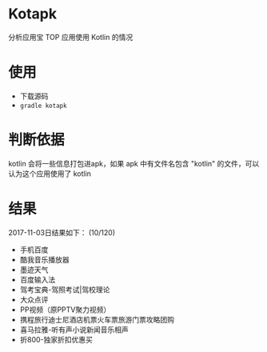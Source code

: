 # Kotapk
分析应用宝 TOP 应用使用 Kotlin 的情况

# 使用
- 下载源码
- `gradle kotapk`

# 判断依据
kotlin 会将一些信息打包进apk，如果 apk 中有文件名包含 "kotlin" 的文件，可以认为这个应用使用了 kotlin

# 结果
2017-11-03日结果如下：
(10/120)
- 手机百度
- 酷我音乐播放器
- 墨迹天气
- 百度输入法
- 驾考宝典-驾照考试|驾校理论
- 大众点评
- PP视频（原PPTV聚力视频）
- 携程旅行迪士尼酒店机票火车票旅游门票攻略团购
- 喜马拉雅-听有声小说新闻音乐相声
- 折800-独家折扣优惠买
